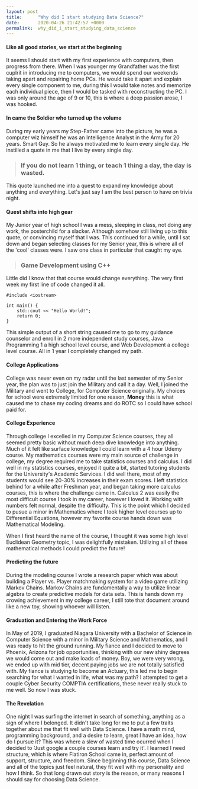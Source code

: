 ```yaml
---
layout: post
title:      "Why did I start studying Data Science?"
date:       2020-04-26 21:42:57 +0000
permalink:  why_did_i_start_studying_data_science
---
```



#### Like all good stories, we start at the beginning

It seems I should start with my first experience with computers, then progress from there. When I was younger my Grandfather was the first cuplrit in introducing me to computers, we would spend our weekends taking apart and repairing home PCs. He would take it apart and explain every single component to me, during this I would take notes and memorize each individual piece, then I would be tasked with reconstructing the PC. I was only around the age of 9 or 10, this is where a deep passion arose, I was hooked.

#### In came the Soldier who turned up the volume

During my early years my Step-Father came into the picture, he was a computer wiz himself he was an Intelligence Analyst in the Army for 20 years. Smart Guy. So he always motivated me to learn every single day. He instilled a quote in me that I live by every single day. 
>### If you do not learn 1 thing, or teach 1 thing a day, the day is wasted.

This quote launched me into a quest to expand my knowledge about anything and everything. Let's just say I am the best person to have on trivia night. 

#### Quest shifts into high gear

My Junior year of high school I was a mess, sleeping in class, not doing any work, the posterchild for a slacker. Although somehow still living up to this quote, or convincing myself that I was. This continued for a while, until I sat down and began selecting classes for my Senior year, this is where all of the 'cool' classes were. I saw one class in particular that caught my eye.

>### Game Development using C++

Little did I know that that course would change everything. The very first week my first line of code changed it all.

```
#include <iostream>

int main() {
    std::cout << "Hello World!";
    return 0;
}
```
 
This simple output of a short string caused me to go to my guidance counselor and enroll in 2 more independent study courses, Java Programming 1 a high school level course, and Web Development a college level course. All in 1 year I completely changed my path. 

#### College Applications

College was never even on my radar until the last semester of my Senior year, the plan was to just join the Military and call it a day. Well, I joined the Military and went to College, for Computer Science originally. My choices for school were extremely limited for one reason, **Money** this is what caused me to chase my coding dreams and do ROTC so I could have school paid for. 

#### College Experience

Through college I excelled in my Computer Science courses, they all seemed pretty basic without much deep dive knowledge into anything. Much of it felt like surface knowledge I could learn with a 4 hour Udemy course. My mathematics courses were my main source of challenge in college, my degree required me to take statistics courses and calculus. I did well in my statistics courses, enjoyed it quite a bit, started tutoring students for the University's Academic Services. I did well there, most of my students would see 20-30% increases in their exam scores. I left statistics behind for a while after Freshman year, and began taking more calculus courses, this is where the challenge came in. Calculus 2 was easily the most difficult course I took in my career, however I loved it. Working with numbers felt normal, despite the difficulty. This is the point which I decided to pusue a minor in Mathematics where I took higher level courses up to Differential Equations, however my favorite course hands down was Mathematical Modeling. 

When I first heard the name of the course, I thought it was some high level Euclidean Geometry topic, I was delightfully mistaken. Utilizing all of these mathematical methods I could predict the future! 

#### Predicting the future

During the modeling course I wrote a research paper which was about building a Player vs. Player matchmaking system for a video game utilizing Markov Chains. Markov Chains are fundamentally a way to utilize linear algebra to create predictive models for data sets. This is hands down my crowing achievement in my college career, I still tote that document around like a new toy, showing whoever will listen. 

#### Graduation and Entering the Work Force

In May of 2019, I graduated Niagara University with a Bachelor of Science in Computer Science with a minor in Military Science and Mathematics, and I was ready to hit the ground running. My fiance and I decided to move to Phoenix, Arizona for job opportunities, thinking with our new shiny degrees we would come out and make loads of money. Boy, we were very wrong, we ended up with mid tier, decent paying jobs we are not totally satisfied with. My fiance is studying to become an Actuary, this led me to begin searching for what I wanted in life, what was my path? I attempted to get a couple Cyber Security COMPTIA certifications, these never really stuck to me well. So now I was stuck.

#### The Revelation

One night I was surfing the internet in search of something, anything as a sign of where I belonged. It didn't take long for me to put a few traits together about me that fit well with Data Science. I have a math mind, programming background, and a desire to learn, great I have an idea, how do I pursue it? This was where a slew of wasted time ocurred when I decided to 'Just google a couple courses learn and try it'. I learned I need structure, which is where Flatiron School came in, perfect amount of support, structure, and freedom. Since beginning this course, Data Science and all of the topics just feel natural, they fit well with my personality and how I think. So that long drawn out story is the reason, or many reasons I should say for choosing Data Science.
